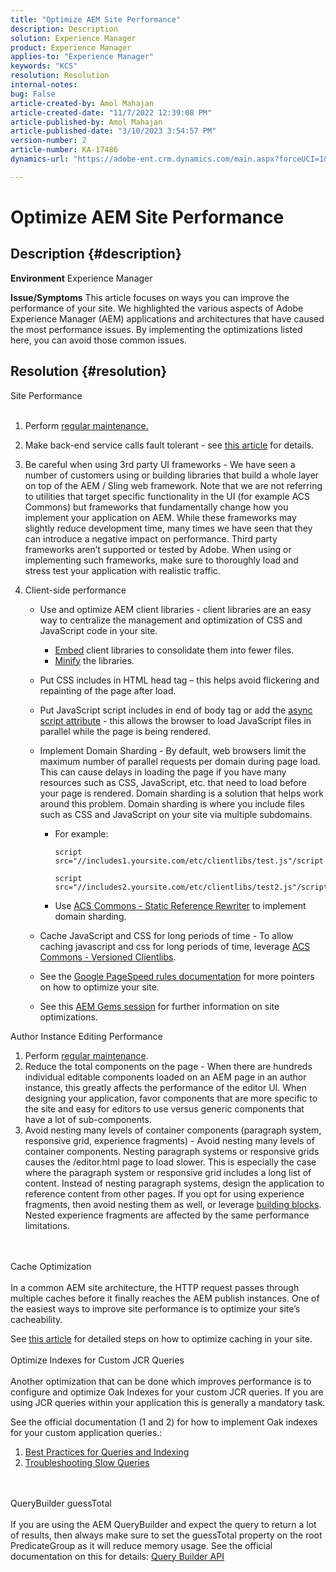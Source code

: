```yaml
---
title: "Optimize AEM Site Performance"
description: Description
solution: Experience Manager
product: Experience Manager
applies-to: "Experience Manager"
keywords: "KCS"
resolution: Resolution
internal-notes: 
bug: False
article-created-by: Amol Mahajan
article-created-date: "11/7/2022 12:39:08 PM"
article-published-by: Amol Mahajan
article-published-date: "3/10/2023 3:54:57 PM"
version-number: 2
article-number: KA-17486
dynamics-url: "https://adobe-ent.crm.dynamics.com/main.aspx?forceUCI=1&pagetype=entityrecord&etn=knowledgearticle&id=149c3c27-995e-ed11-9561-6045bd006704"

---
```

# Optimize AEM Site Performance

## Description {#description}

<b>Environment</b>
Experience Manager


<b>Issue/Symptoms</b>
This article focuses on ways you can improve the performance of your site. We highlighted the various aspects of Adobe Experience Manager (AEM) applications and architectures that have caused the most performance issues. By implementing the optimizations listed here, you can avoid those common issues.


## Resolution {#resolution}

Site Performance<br><br>
1. Perform [regular maintenance.](https://helpx.adobe.com/experience-manager/kb/AEM6-Maintenance-Guide.html)
2. Make back-end service calls fault tolerant - see [this article](https://helpx.adobe.com/experience-manager/kb/backend-web-service-call-blocking-threads-AEM.html) for details.
3. Be careful when using 3rd party UI frameworks - We have seen a number of customers using or building libraries that build a whole layer on top of the AEM / Sling web framework. Note that we are not referring to utilities that target specific functionality in the UI (for example ACS Commons) but frameworks that fundamentally change how you implement your application on AEM. While these frameworks may slightly reduce development time, many times we have seen that they can introduce a negative impact on performance.
    Third party frameworks aren’t supported or tested by Adobe. When using or implementing such frameworks, make sure to thoroughly load and stress test your application with realistic traffic.
4. Client-side performance

    - Use and optimize AEM client libraries - client libraries are an easy way to centralize the management and optimization of CSS and JavaScript code in your site.

        - [Embed](https://experienceleague.adobe.com/docs/experience-manager-release-information/aem-release-updates/previous-updates/aem-previous-versions.html) client libraries to consolidate them into fewer files.
        - [Minify](https://experienceleague.adobe.com/docs/experience-manager-release-information/aem-release-updates/previous-updates/aem-previous-versions.html) the libraries.
    - Put CSS includes in HTML head tag – this helps avoid flickering and repainting of the page after load.
    - Put JavaScript script includes in end of body tag or add the [async script attribute](https://github.com/nateyolles/aem-clientlib-async) - this allows the browser to load JavaScript files in parallel while the page is being rendered.
    - Implement Domain Sharding - By default, web browsers limit the maximum number of parallel requests per domain during page load. This can cause delays in loading the page if you have many resources such as CSS, JavaScript, etc. that need to load before your page is rendered. Domain sharding is a solution that helps work around this problem. Domain sharding is where you include files such as CSS and JavaScript on your site via multiple subdomains.

        - For example:  

            ```
            script src="//includes1.yoursite.com/etc/clientlibs/test.js"/script
            ```



            ```
            script src="//includes2.yoursite.com/etc/clientlibs/test2.js"/script
            ```
        - Use [ACS Commons - Static Reference Rewriter](https://adobe-consulting-services.github.io/acs-aem-commons/features/utils-and-apis/static-reference-rewriter/index.html) to implement domain sharding.
    - Cache JavaScript and CSS for long periods of time - To allow caching javascript and css for long periods of time, leverage [ACS Commons - Versioned Clientlibs](https://adobe-consulting-services.github.io/acs-aem-commons/features/versioned-clientlibs/index.html).
    - See the [Google PageSpeed rules documentation](https://developers.google.com/speed/docs/insights/rules) for more pointers on how to optimize your site.
    - See this [AEM Gems session](https://experienceleague.adobe.com/#home) for further information on site optimizations.

Author Instance Editing Performance
1. Perform [regular maintenance](https://helpx.adobe.com/experience-manager/kb/AEM6-Maintenance-Guide.html).
2. Reduce the total components on the page - When there are hundreds individual editable components loaded on an AEM page in an author instance, this greatly affects the performance of the editor UI. When designing your application, favor components that are more specific to the site and easy for editors to use versus generic components that have a lot of sub-components.
3. Avoid nesting many levels of container components (paragraph system, responsive grid, experience fragments) - Avoid nesting many levels of container components. Nesting paragraph systems or responsive grids causes the /editor.html page to load slower. This is especially the case where the paragraph system or responsive grid includes a long list of content. Instead of nesting paragraph systems, design the application to reference content from other pages. If you opt for using experience fragments, then avoid nesting them as well, or leverage [building blocks](https://helpx.adobe.com/experience-manager/kt/sites/using/building-blocks-experience-fragment-feature-video-use.html). Nested experience fragments are affected by the same performance limitations.

<br><br>Cache Optimization<br><br>
In a common AEM site architecture, the HTTP request passes through multiple caches before it finally reaches the AEM publish instances. One of the easiest ways to improve site performance is to optimize your site’s cacheability.

See [this article](https://helpx.adobe.com/experience-manager/kb/optimizing-aem-site-caches.html) for detailed steps on how to optimize caching in your site.
<br><br>Optimize Indexes for Custom JCR Queries<br><br>
Another optimization that can be done which improves performance is to configure and optimize Oak Indexes for your custom JCR queries. If you are using JCR queries within your application this is generally a mandatory task.

See the official documentation (1 and 2) for how to implement Oak indexes for your custom application queries.:

1. [Best Practices for Queries and Indexing](https://experienceleague.adobe.com/docs/experience-manager-65/deploying/practices/best-practices-for-queries-and-indexing.html?lang=en)
2. [Troubleshooting Slow Queries](https://experienceleague.adobe.com/docs/experience-manager-65/developing/bestpractices/troubleshooting-slow-queries.html?lang=en)

<br><br>QueryBuilder guessTotal<br><br>
If you are using the AEM QueryBuilder and expect the query to return a lot of results, then always make sure to set the guessTotal property on the root PredicateGroup as it will reduce memory usage. See the official documentation on this for details: [Query Builder API](https://experienceleague.adobe.com/docs/experience-manager-65/developing/platform/query-builder/querybuilder-api.html?lang=en#using-p-guesstotal-to-return-the-results)
